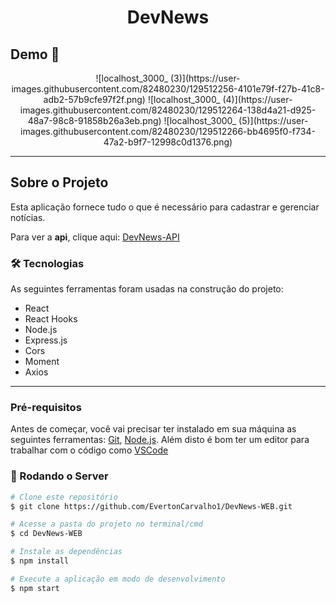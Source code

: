 <h1 style="text-align: center; font-weight: bold;">DevNews</h1>

## Demo 📸

<div align="center" >
 ![localhost_3000_ (3)](https://user-images.githubusercontent.com/82480230/129512256-4101e79f-f27b-41c8-adb2-57b9cfe97f2f.png)
 ![localhost_3000_ (4)](https://user-images.githubusercontent.com/82480230/129512264-138d4a21-d925-48a7-98c8-91858b26a3eb.png)
 ![localhost_3000_ (5)](https://user-images.githubusercontent.com/82480230/129512266-bb4695f0-f734-47a2-b9f7-12998c0d1376.png)

</div>

---

## Sobre o Projeto

Esta aplicação fornece tudo o que é necessário para cadastrar e gerenciar notícias.

Para ver a **api**, clique aqui: [DevNews-API](https://github.com/EvertonCarvalho1/DevNews-API) <br />


### 🛠 Tecnologias

As seguintes ferramentas foram usadas na construção do projeto:

- React
- React Hooks
- Node.js
- Express.js
- Cors
- Moment
- Axios

---

### Pré-requisitos

Antes de começar, você vai precisar ter instalado em sua máquina as seguintes ferramentas:
[Git](https://git-scm.com), [Node.js](https://nodejs.org/en/).
Além disto é bom ter um editor para trabalhar com o código como [VSCode](https://code.visualstudio.com/)

### 🎲 Rodando o Server

```bash
# Clone este repositório
$ git clone https://github.com/EvertonCarvalho1/DevNews-WEB.git

# Acesse a pasta do projeto no terminal/cmd
$ cd DevNews-WEB

# Instale as dependências
$ npm install

# Execute a aplicação em modo de desenvolvimento
$ npm start

```
